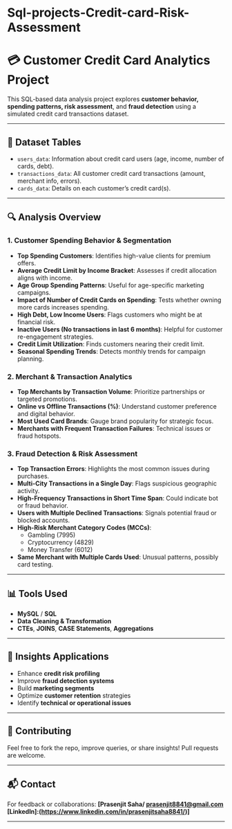 # Sql-projects-Credit-card-Risk-Assessment
# 💳 Customer Credit Card Analytics Project

This SQL-based data analysis project explores **customer behavior, spending patterns, risk assessment**, and **fraud detection** using a simulated credit card transactions dataset.

---

## 📁 Dataset Tables

- `users_data`: Information about credit card users (age, income, number of cards, debt).
- `transactions_data`: All customer credit card transactions (amount, merchant info, errors).
- `cards_data`: Details on each customer’s credit card(s).

---

## 🔍 Analysis Overview

### 1. **Customer Spending Behavior & Segmentation**
- **Top Spending Customers**: Identifies high-value clients for premium offers.
- **Average Credit Limit by Income Bracket**: Assesses if credit allocation aligns with income.
- **Age Group Spending Patterns**: Useful for age-specific marketing campaigns.
- **Impact of Number of Credit Cards on Spending**: Tests whether owning more cards increases spending.
- **High Debt, Low Income Users**: Flags customers who might be at financial risk.
- **Inactive Users (No transactions in last 6 months)**: Helpful for customer re-engagement strategies.
- **Credit Limit Utilization**: Finds customers nearing their credit limit.
- **Seasonal Spending Trends**: Detects monthly trends for campaign planning.

### 2. **Merchant & Transaction Analytics**
- **Top Merchants by Transaction Volume**: Prioritize partnerships or targeted promotions.
- **Online vs Offline Transactions (%)**: Understand customer preference and digital behavior.
- **Most Used Card Brands**: Gauge brand popularity for strategic focus.
- **Merchants with Frequent Transaction Failures**: Technical issues or fraud hotspots.

### 3. **Fraud Detection & Risk Assessment**
- **Top Transaction Errors**: Highlights the most common issues during purchases.
- **Multi-City Transactions in a Single Day**: Flags suspicious geographic activity.
- **High-Frequency Transactions in Short Time Span**: Could indicate bot or fraud behavior.
- **Users with Multiple Declined Transactions**: Signals potential fraud or blocked accounts.
- **High-Risk Merchant Category Codes (MCCs)**:
  - Gambling (7995)
  - Cryptocurrency (4829)
  - Money Transfer (6012)
- **Same Merchant with Multiple Cards Used**: Unusual patterns, possibly card testing.

---

## 📊 Tools Used

- **MySQL** / **SQL**
- **Data Cleaning & Transformation**
- **CTEs**, **JOINS**, **CASE Statements**, **Aggregations**

---

## 📌 Insights Applications

- Enhance **credit risk profiling**
- Improve **fraud detection systems**
- Build **marketing segments**
- Optimize **customer retention** strategies
- Identify **technical or operational issues**

---

## 🤝 Contributing

Feel free to fork the repo, improve queries, or share insights! Pull requests are welcome.

---

## 📬 Contact

For feedback or collaborations: **[Prasenjit Saha/ prasenjit8841@gmail.com 
[LinkedIn]:(https://www.linkedin.com/in/prasenjitsaha8841/)]**

---






